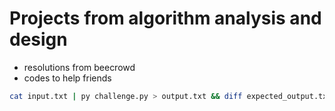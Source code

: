 # Projects from algorithm analysis and design
- resolutions from beecrowd
- codes to help friends

```bash
cat input.txt | py challenge.py > output.txt && diff expected_output.txt output.txt
```
